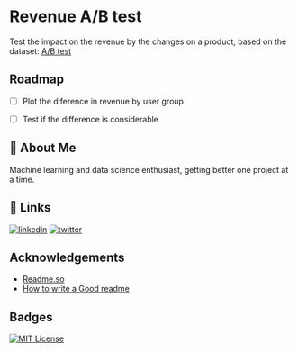 
# Revenue A/B test

Test the impact on the revenue by the changes on a product, based on the dataset: [A/B test](https://www.kaggle.com/datasets/sergylog/ab-test-data)

## Roadmap

- [ ] Plot the diference in revenue by user group
- [ ] Test if the difference is considerable 


## 🚀 About Me
Machine learning and data science enthusiast, getting better one project at a time.


## 🔗 Links
[![linkedin](https://img.shields.io/badge/linkedin-0A66C2?style=for-the-badge&logo=linkedin&logoColor=white)](https://www.linkedin.com/in/felipeflopes/)
[![twitter](https://img.shields.io/badge/twitter-1DA1F2?style=for-the-badge&logo=twitter&logoColor=white)](https://twitter.com/Eng_FelipeLopes)


## Acknowledgements

 - [Readme.so](https://readme.so/)
 - [How to write a Good readme](https://bulldogjob.com/news/449-how-to-write-a-good-readme-for-your-github-project)


## Badges

[![MIT License](https://img.shields.io/badge/License-MIT-green.svg)](https://choosealicense.com/licenses/mit/)
